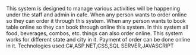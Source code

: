 This system is designed to manage various activities will be happening under the staff and admin in cafe. 
When any person wants to order online so they can order it through this system. When any person wants to book table online so they can book 
through online this system. In this system all food, beverages, combos, etc. things can also order online. This system works for different state and city in it. 
Payment of order can be done online in it.
Technologies used:C#,ASP.NET,CSS,SQL SERVER,JAVASCRIPT 
